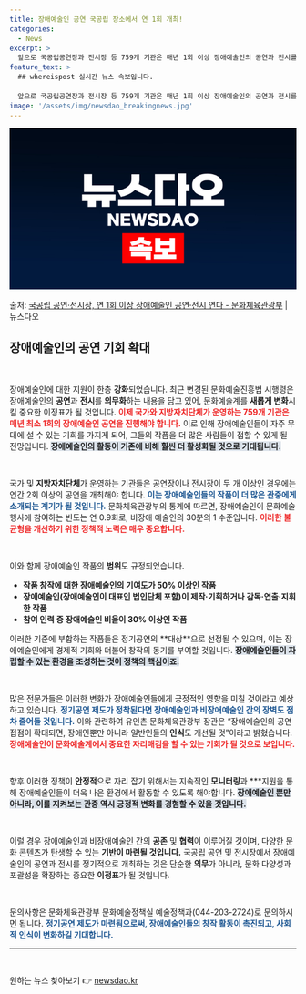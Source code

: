 ```yaml
---
title: 장애예술인 공연 국공립 장소에서 연 1회 개최!
categories:
  - News
excerpt: >
  앞으로 국공립공연장과 전시장 등 759개 기관은 매년 1회 이상 장애예술인의 공연과 전시를 개최해야 한다. …
feature_text: >
  ## whereispost 실시간 뉴스 속보입니다.

  앞으로 국공립공연장과 전시장 등 759개 기관은 매년 1회 이상 장애예술인의 공연과 전시를 개최해야 한다. …
image: '/assets/img/newsdao_breakingnews.jpg'
---
```


![뉴스다오 속보](/assets/img/newsdao_breakingnews.jpg)

<p>출처: <a href="https://newsdao.kr/2856" rel="dofollow">국공립 공연·전시장, 연 1회 이상 장애예술인 공연·전시 연다 - 문화체육관광부</a> | 뉴스다오</p>

<h2 data-ke-size="size26">장애예술인의 공연 기회 확대</h2>

<p data-ke-size="size16">&nbsp;</p>

장애예술인에 대한 지원이 한층 **강화**되었습니다. 최근 변경된 문화예술진흥법 시행령은 장애예술인의 **공연**과 **전시**를 **의무화**하는 내용을 담고 있어, 문화예술계를 **새롭게 변화**시킬 중요한 이정표가 될 것입니다. <b><span style="color: #ee2323;">이제 국가와 지방자치단체가 운영하는 759개 기관은 매년 최소 1회의 장애예술인 공연을 진행해야 합니다.</span></b> 이로 인해 장애예술인들이 자주 무대에 설 수 있는 기회를 가지게 되어, 그들의 작품을 더 많은 사람들이 접할 수 있게 될 전망입니다. <b><span style="background-color: #21538527;">장애예술인의 활동이 기존에 비해 훨씬 더 활성화될 것으로 기대됩니다.</span></b>  

<p data-ke-size="size16">&nbsp;</p>

국가 및 **지방자치단체**가 운영하는 기관들은 공연장이나 전시장이 두 개 이상인 경우에는 연간 2회 이상의 공연을 개최해야 합니다. <b><span style="color: #1a5490;">이는 장애예술인들의 작품이 더 많은 관중에게 소개되는 계기가 될 것입니다.</span></b> 문화체육관광부의 통계에 따르면, 장애예술인이 문화예술행사에 참여하는 빈도는 연 0.9회로, 비장애 예술인의 30분의 1 수준입니다. <b><span style="color: #ee2323;">이러한 불균형을 개선하기 위한 정책적 노력은 매우 중요합니다.</span></b>

<p data-ke-size="size16">&nbsp;</p>

이와 함께 장애예술인 작품의 **범위**도 규정되었습니다. <ul>
    <li><b>작품 창작에 대한 장애예술인의 기여도가 50% 이상인 작품</b></li>
    <li><b>장애예술인(장애예술인이 대표인 법인단체 포함)이 제작·기획하거나 감독·연출·지휘한 작품</b></li>
    <li><b>참여 인력 중 장애예술인 비율이 30% 이상인 작품</b></li>
</ul> 이러한 기준에 부합하는 작품들은 정기공연의 **대상**으로 선정될 수 있으며, 이는 장애예술인에게 경제적 기회와 더불어 창작의 동기를 부여할 것입니다. <b><span style="background-color: #21538527;">장애예술인들이 자립할 수 있는 환경을 조성하는 것이 정책의 핵심이죠.</span></b>

<p data-ke-size="size16">&nbsp;</p>

많은 전문가들은 이러한 변화가 장애예술인들에게 긍정적인 영향을 미칠 것이라고 예상하고 있습니다. <b><span style="color: #1a5490;">정기공연 제도가 정착된다면 장애예술인과 비장애예술인 간의 장벽도 점차 줄어들 것입니다.</span></b> 이와 관련하여 유인촌 문화체육관광부 장관은 “장애예술인의 공연 접점이 확대되면, 장애인뿐만 아니라 일반인들의 **인식**도 개선될 것”이라고 밝혔습니다. <b><span style="color: #ee2323;">장애예술인이 문화예술계에서 중요한 자리매김을 할 수 있는 기회가 될 것으로 보입니다.</span></b>

<p data-ke-size="size16">&nbsp;</p>

향후 이러한 정책이 **안정적**으로 자리 잡기 위해서는 지속적인 **모니터링**과 ***지원을 통해 장애예술인들이 더욱 나은 환경에서 활동할 수 있도록 해야합니다. <b><span style="background-color: #21538527;">장애예술인 뿐만 아니라, 이를 지켜보는 관중 역시 긍정적 변화를 경험할 수 있을 것입니다.</span></b>

<p data-ke-size="size16">&nbsp;</p>

이럴 경우 장애예술인과 비장애예술인 간의 **공존** 및 **협력**이 이루어질 것이며, 다양한 문화 콘텐츠가 탄생할 수 있는 **기반이 마련될 것입니다.** 국공립 공연 및 전시장에서 장애예술인의 공연과 전시를 정기적으로 개최하는 것은 단순한 **의무**가 아니라, 문화 다양성과 포괄성을 확장하는 중요한 **이정표**가 될 것입니다.  

<p data-ke-size="size16">&nbsp;</p>

문의사항은 문화체육관광부 문화예술정책실 예술정책과(044-203-2724)로 문의하시면 됩니다. <b><span style="color: #1a5490;">정기공연 제도가 마련됨으로써, 장애예술인들의 창작 활동이 촉진되고, 사회적 인식이 변화하길 기대합니다.</span></b>

<hr>

<p data-ke-size="size16">&nbsp;</p> 

원하는 뉴스 찾아보기 👉 <a href="https://newsdao.kr" rel="dofollow">newsdao.kr</a>


